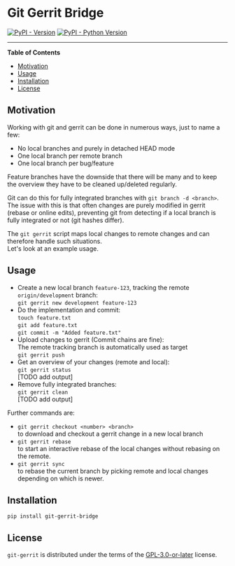 # Git Gerrit Bridge

[![PyPI - Version](https://img.shields.io/pypi/v/git-gerrit-bridge.svg)](https://pypi.org/project/git-gerrit-bridge)
[![PyPI - Python Version](https://img.shields.io/pypi/pyversions/git-gerrit-bridge.svg)](https://pypi.org/project/git-gerrit-bridge)

-----

**Table of Contents**

- [Motivation](#motivation)
- [Usage](#usage)
- [Installation](#installation)
- [License](#license)

## Motivation
Working with git and gerrit can be done in numerous ways, just to name a few:
* No local branches and purely in detached HEAD mode
* One local branch per remote branch
* One local branch per bug/feature

Feature branches have the downside that there will be many and to keep the overview
they have to be cleaned up/deleted regularly.

Git can do this for fully integrated branches with `git branch -d <branch>`.
The issue with this is that often changes are purely modified in gerrit (rebase or online edits),
preventing git from detecting if a local branch is fully integrated or not (git hashes differ).

The `git gerrit` script maps local changes to remote changes and can therefore handle such situations.<br>
Let's look at an example usage.

## Usage
* Create a new local branch `feature-123`, tracking the remote `origin/development` branch:<br>
  `git gerrit new development feature-123`
* Do the implementation and commit:<br>
  `touch feature.txt`<br>
  `git add feature.txt`<br>
  `git commit -m "Added feature.txt"`
* Upload changes to gerrit (Commit chains are fine):<br>
  The remote tracking branch is automatically used as target<br>
  `git gerrit push`
* Get an overview of your changes (remote and local):<br>
  `git gerrit status`<br>
  [TODO add output]
* Remove fully integrated branches:<br>
  `git gerrit clean`<br>
  [TODO add output]

Further commands are:
* `git gerrit checkout <number> <branch>`<br>
  to download and checkout a gerrit change in a new local branch
* `git gerrit rebase`<br>
  to start an interactive rebase of the local changes without rebasing on the remote.
* `git gerrit sync`<br>
  to rebase the current branch by picking remote and local changes depending on which is newer.

## Installation

```console
pip install git-gerrit-bridge
```

## License

`git-gerrit` is distributed under the terms of the [GPL-3.0-or-later](https://spdx.org/licenses/GPL-3.0-or-later.html) license.
